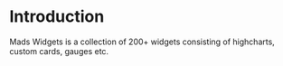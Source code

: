 # Introduction

Mads Widgets is a collection of 200+ widgets consisting of highcharts, custom cards, gauges etc.